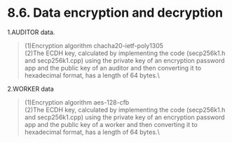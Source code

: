 # 8.6. Data encryption and decryption

1.AUDITOR data.

> (1)Encryption algorithm chacha20-ietf-poly1305\
> (2)The ECDH key, calculated by implementing the code (secp256k1.h and secp256k1.cpp) using the private key of an encryption password app and the public key of an auditor and then converting it to hexadecimal format, has a length of 64 bytes.\
>

2.WORKER data

> (1)Encryption algorithm aes-128-cfb\
> (2)The ECDH key, calculated by implementing the code (secp256k1.h and secp256k1.cpp) using the private key of an encryption password app and the public key of a worker and then converting it to hexadecimal format, has a length of 64 bytes.\
>

